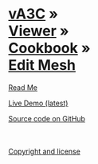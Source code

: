 [vA3C](../../../index.html ) &raquo;<br>[Viewer]( ../../readme-reader.html ) &raquo;<br>[Cookbook]( ../index.html ) &raquo;<br>[Edit Mesh]( ./index.html )
===

<p id=rm >
	<a href=JavaScript:displayPage("#readme.md#rm"); >Read Me</a>
</p>

<i class="fa fa-external-link"></i> [Live Demo (latest)]( http://va3c.github.io/viewer/cookbook/edit-mesh/latest/index.html ) 


<i class="fa fa-github"></i> [Source code on GitHub]( https://github.com/va3c/viewer/tree/gh-pages/cookbook/edit-mesh/ )  
<br>
<br>

<i class="fa fa-copy"></i> [Copyright and license]( https://github.com/va3c/va3c.github.io/blob/master/LICENSE )